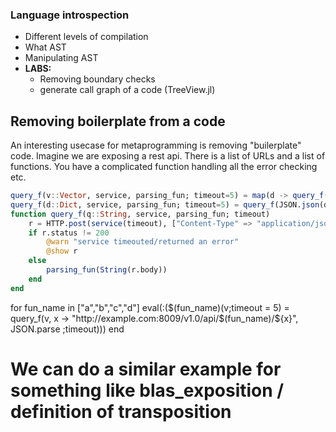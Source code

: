 ### Language introspection
  - Different levels of compilation
  - What AST
  - Manipulating AST
  - **LABS:**
    + Removing boundary checks
    + generate call graph of a code (TreeView.jl)


## Removing boilerplate from a code

An interesting usecase for metaprogramming is removing "builerplate" code. Imagine we are exposing a rest api. There is a list of URLs and a list of functions. You have a complicated function handling all the error checking etc. 

```julia
query_f(v::Vector, service, parsing_fun; timeout=5) = map(d -> query_f(JSON.json(d), service, parsing_fun; timeout), v)
query_f(d::Dict, service, parsing_fun; timeout=5) = query_f(JSON.json(d), service, parsing_fun; timeout)
function query_f(q::String, service, parsing_fun; timeout)
    r = HTTP.post(service(timeout), ["Content-Type" => "application/json"], q, status_exception=false)
    if r.status != 200
        @warn "service timeouted/returned an error"
        @show r
    else
        parsing_fun(String(r.body))
    end
end
```

for fun_name in ["a","b","c","d"]
    eval(:($(fun_name)(v;timeout = 5) = query_f(v, x -> "http://example.com:8009/v1.0/api/$(fun_name)/${x}", JSON.parse ;timeout)))
end


# We can do a similar example for something like blas_exposition / definition of transposition